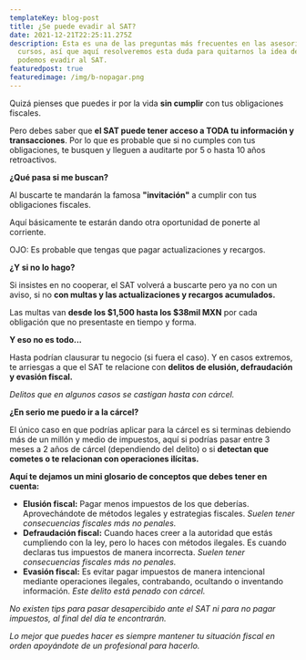 ```yaml
---
templateKey: blog-post
title: ¿Se puede evadir al SAT?
date: 2021-12-21T22:25:11.275Z
description: Esta es una de las preguntas más frecuentes en las asesorías y
  cursos, así que aquí resolveremos esta duda para quitarnos la idea de que
  podemos evadir al SAT.
featuredpost: true
featuredimage: /img/b-nopagar.png
---
```

Quizá pienses que puedes ir por la vida **sin cumplir** con tus obligaciones fiscales.

Pero debes saber que **el SAT puede tener acceso a TODA tu información y transacciones**. Por lo que es probable que si no cumples con tus obligaciones, te busquen y lleguen a auditarte por 5 o hasta 10 años retroactivos.

**¿Qué pasa si me buscan?**

Al buscarte te mandarán la famosa **"invitación"** a cumplir con tus obligaciones fiscales.

Aquí básicamente te estarán dando otra oportunidad de ponerte al corriente.

OJO: Es probable que tengas que pagar actualizaciones y recargos.

**¿Y si no lo hago?**

Si insistes en no cooperar, el SAT volverá a buscarte pero ya no con un aviso, si no **con multas y las actualizaciones y recargos acumulados.**

Las multas van **desde los $1,500 hasta los $38mil MXN** por cada obligación que no presentaste en tiempo y forma.

**Y eso no es todo...**

Hasta podrían clausurar tu negocio (si fuera el caso). Y en casos extremos, te arriesgas a que el SAT te relacione con **delitos de elusión, defraudación y evasión fiscal.**

*Delitos que en algunos casos se castigan hasta con cárcel.*

**¿En serio me puedo ir a la cárcel?**

El único caso en que podrías aplicar para la cárcel es si terminas debiendo más de un millón y medio de impuestos, aquí si podrías pasar entre 3 meses a 2 años de cárcel (dependiendo del delito) o si **detectan que cometes o te relacionan con operaciones ilícitas.**

**Aquí te dejamos un mini glosario de conceptos que debes tener en cuenta:**

* **Elusión fiscal:** Pagar menos impuestos de los que deberías. Aprovechándote de métodos legales y estrategias fiscales. *Suelen tener consecuencias fiscales más no penales.*
* **Defraudación fiscal:** Cuando haces creer a la autoridad que estás cumpliendo con la ley, pero lo haces con métodos ilegales. Es cuando declaras tus impuestos de manera incorrecta. *Suelen tener consecuencias fiscales más no penales.*
* **Evasión fiscal:** Es evitar pagar impuestos de manera intencional mediante operaciones ilegales, contrabando, ocultando o inventando información. *Este delito está penado con cárcel.*

*No existen tips para pasar desapercibido ante el SAT ni para no pagar impuestos, al final del día te encontrarán.*

*Lo mejor que puedes hacer es siempre mantener tu situación fiscal en orden apoyándote de un profesional para hacerlo.*